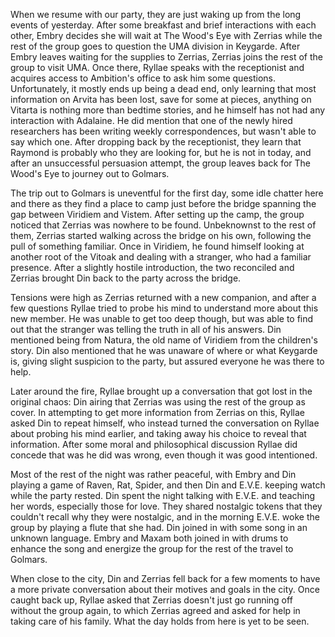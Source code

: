 When we resume with our party, they are just waking up from the long events of
yesterday. After some breakfast and brief interactions with each other, Embry decides
she will wait at The Wood's Eye with Zerrias while the rest of the group goes to
question the UMA division in Keygarde. After Embry leaves waiting for the supplies
to Zerrias, Zerrias joins the rest of the group to visit UMA. Once there, Ryllae
speaks with the receptionist and acquires access to Ambition's office to ask him
some questions. Unfortunately, it mostly ends up being a dead end, only learning that
most information on Arvita has been lost, save for some at pieces, anything on Vitarta
is nothing more than bedtime stories, and he himself has not had any interaction with
Adalaine. He did mention that one of the newly hired researchers has been writing
weekly correspondences, but wasn't able to say which one. After dropping back by
the receptionist, they learn that Raymond is probably who they are looking for, but he
is not in today, and after an unsuccessful persuasion attempt, the group leaves back
for The Wood's Eye to journey out to Golmars. 

The trip out to Golmars is uneventful for the first day, some idle chatter here and 
there as they find a place to camp just before the bridge spanning the gap between
Viridiem and Vistem. After setting up the camp, the group noticed that Zerrias
was nowhere to be found. Unbeknownst to the rest of them, Zerrias started walking
across the bridge on his own, following the pull of something familiar. Once in
Viridiem, he found himself looking at another root of the Vitoak and dealing with
a stranger, who had a familiar presence. After a slightly hostile introduction, the
two reconciled and Zerrias brought Din back to the party across the bridge.

Tensions were high as Zerrias returned with a new companion, and after a few questions
Ryllae tried to probe his mind to understand more about this new member. He was unable
to get too deep though, but was able to find out that the stranger was telling the
truth in all of his answers. Din mentioned being from Natura, the old name of Viridiem
from the children's story. Din also mentioned that he was unaware of where or what
Keygarde is, giving slight suspicion to the party, but assured everyone he was there
to help.

Later around the fire, Ryllae brought up a conversation that got lost in the original
chaos: Din airing that Zerrias was using the rest of the group as cover. In attempting
to get more information from Zerrias on this, Ryllae asked Din to repeat himself, who
instead turned the conversation on Ryllae about probing his mind earlier, and taking
away his choice to reveal that information. After some moral and philosophical discussion
Ryllae did concede that was he did was wrong, even though it was good intentioned.

Most of the rest of the night was rather peaceful, with Embry and Din playing a game
of Raven, Rat, Spider, and then Din and E.V.E. keeping watch while the party rested.
Din spent the night talking with E.V.E. and teaching her words, especially those for
love. They shared nostalgic tokens that they couldn't recall why they were nostalgic,
and in the morning E.V.E. woke the group by playing a flute that she had. Din joined
in with some song in an unknown language. Embry and Maxam both joined in with drums
to enhance the song and energize the group for the rest of the travel to Golmars.

When close to the city, Din and Zerrias fell back for a few moments to have a more
private conversation about their motives and goals in the city. Once caught back up,
Ryllae asked that Zerrias doesn't just go running off without the group again, to which
Zerrias agreed and asked for help in taking care of his family. What the day holds
from here is yet to be seen.
